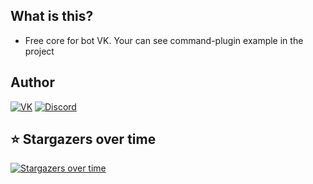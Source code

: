 ## What is this?
*  Free core for bot VK. Your can see command-plugin example in the project


## Author
<p align="left">
	<a href="https://vk.com/its.said"><img src="https://img.shields.io/badge/VK-Said_Akhverdiev-gray?logo=vk&logoColor=red&style=plastic&labelColor=black" alt="VK"/></a>
	<a href="https://discord.com/channels/@me/604195345202675716"><img src="https://img.shields.io/badge/Discord-@subtrap-black?logo=discord&logoColor=blue&style=plastic&labelColor=gray" alt="Discord"/></a>
	
</p>

## ⭐ Stargazers over time

[![Stargazers over time](https://starchart.cc/suBTrap-API/NastU-Core.svg)](https://starchart.cc/suBTrap-API/NastU-Core)
